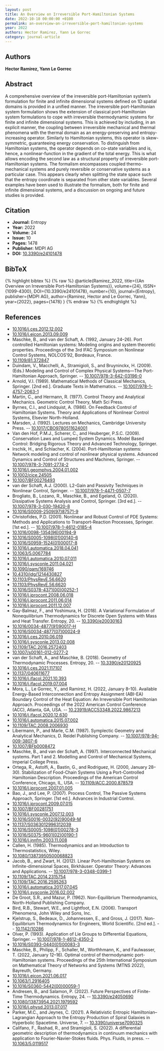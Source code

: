```yaml
---
layout: post
title: An Overview on Irreversible Port-Hamiltonian Systems
date: 2022-10-18 00:00:00 +0100
permalink: an-overview-on-irreversible-port-hamiltonian-systems
year: 2022
authors: Hector Ramirez, Yann Le Gorrec
category: journal-article
---
```

 
## Authors
**Hector Ramirez, Yann Le Gorrec**
 
## Abstract
A comprehensive overview of the irreversible port-Hamiltonian system’s formulation for finite and infinite dimensional systems defined on 1D spatial domains is provided in a unified manner. The irreversible port-Hamiltonian system formulation shows the extension of classical port-Hamiltonian system formulations to cope with irreversible thermodynamic systems for finite and infinite dimensional systems. This is achieved by including, in an explicit manner, the coupling between irreversible mechanical and thermal phenomena with the thermal domain as an energy-preserving and entropy-increasing operator. Similarly to Hamiltonian systems, this operator is skew-symmetric, guaranteeing energy conservation. To distinguish from Hamiltonian systems, the operator depends on co-state variables and is, hence, a nonlinear-function in the gradient of the total energy. This is what allows encoding the second law as a structural property of irreversible port-Hamiltonian systems. The formalism encompasses coupled thermo-mechanical systems and purely reversible or conservative systems as a particular case. This appears clearly when splitting the state space such that the entropy coordinate is separated from other state variables. Several examples have been used to illustrate the formalism, both for finite and infinite dimensional systems, and a discussion on ongoing and future studies is provided.
 
## Citation
- **Journal:** Entropy
- **Year:** 2022
- **Volume:** 24
- **Issue:** 10
- **Pages:** 1478
- **Publisher:** MDPI AG
- **DOI:** [10.3390/e24101478](https://doi.org/10.3390/e24101478)
 
## BibTeX
{% highlight bibtex %}
{% raw %}
@article{Ramirez_2022,
  title={{An Overview on Irreversible Port-Hamiltonian Systems}},
  volume={24},
  ISSN={1099-4300},
  DOI={10.3390/e24101478},
  number={10},
  journal={Entropy},
  publisher={MDPI AG},
  author={Ramirez, Hector and Le Gorrec, Yann},
  year={2022},
  pages={1478}
}
{% endraw %}
{% endhighlight %}
 
## References
- [10.1016/j.ces.2012.12.002](https://doi.org/10.1016/j.ces.2012.12.002)
- [10.1016/j.ejcon.2013.09.009](https://doi.org/10.1016/j.ejcon.2013.09.009)
- Maschke, B., and van der Schaft, A. (1992, January 24–26). Port controlled Hamiltonian systems: Modeling origins and system theoretic properties. Proceedings of the 3rd IFAC Symposium on Nonlinear Control Systems, NOLCOS’92, Bordeaux, France.
- [10.1109/81.372847](https://doi.org/10.1109/81.372847)
- Duindam, V., Macchelli, A., Stramigioli, S., and Bruyninckx, H. (2009). (Eds.) Modeling and Control of Complex Physical Systems—The Port-Hamiltonian Approach, Springer. -- [10.1007/978-3-642-03196-0](https://doi.org/10.1007/978-3-642-03196-0)
- Arnold, V.I. (1989). Mathematical Methods of Classical Mechanics, Springer. [2nd ed.]. Graduate Texts in Mathematics. -- [10.1007/978-1-4757-2063-1](https://doi.org/10.1007/978-1-4757-2063-1)
- Martin, C., and Hermann, R. (1977). Control Theory and Analytical Mechanics. Geometric Control Theory, Math Sci Press.
- Byrnes, C.I., and Lindquist, A. (1986). On Feedback Control of Hamiltonian Systems. Theory and Applications of Nonlinear Control Systems, Elsevier North-Holland.
- Marsden, J. (1992). Lectures on Mechanics, Cambridge University Press. -- [10.1017/CBO9780511624001](https://doi.org/10.1017/CBO9780511624001)
- Van den Hof, P.M.J., Scherer, C., and Heuberger, P.S.C. (2009). Conservation Laws and Lumped System Dynamics. Model Based Control: Bridging Rigorous Theory and Advanced Technology, Springer.
- Irschik, H., and Schlacher, K. (2004). Port-Hamiltonian systems: Network modeling and control of nonlinear physical systems. Advanced Dynamics and Control of Structures and Machines, Springer. -- [10.1007/978-3-7091-2774-2](https://doi.org/10.1007/978-3-7091-2774-2)
- [10.1016/j.geomphys.2004.01.002](https://doi.org/10.1016/j.geomphys.2004.01.002)
- [10.1002/cjce.24505](https://doi.org/10.1002/cjce.24505)
- [10.1007/BF00276493](https://doi.org/10.1007/BF00276493)
- van der Schaft, A.J. (2000). L2-Gain and Passivity Techniques in Nonlinear Control, Springer. -- [10.1007/978-1-4471-0507-7](https://doi.org/10.1007/978-1-4471-0507-7)
- Brogliato, B., Lozano, R., Maschke, B., and Egeland, O. (2020). Dissipative Systems Analysis and Control, Springer. [3rd ed.]. -- [10.1007/978-3-030-19420-8](https://doi.org/10.1007/978-3-030-19420-8)
- [10.1016/S0009-2509(97)87571-9](https://doi.org/10.1016/S0009-2509(97)87571-9)
- Christofides, P.D. (2001). Nonlinear and Robust Control of PDE Systems: Methods and Applications to Transport-Reaction Processes, Springer. [1st ed.]. -- [10.1007/978-1-4612-0185-4](https://doi.org/10.1007/978-1-4612-0185-4)
- [10.1016/0098-1354(96)00194-9](https://doi.org/10.1016/0098-1354(96)00194-9)
- [10.1016/S0005-1098(01)00140-6](https://doi.org/10.1016/S0005-1098(01)00140-6)
- [10.1016/S0959-1524(01)00017-8](https://doi.org/10.1016/S0959-1524(01)00017-8)
- [10.1016/j.automatica.2018.04.041](https://doi.org/10.1016/j.automatica.2018.04.041)
- [10.1063/5.0067784](https://doi.org/10.1063/5.0067784)
- [10.1016/j.automatica.2010.07.011](https://doi.org/10.1016/j.automatica.2010.07.011)
- [10.1016/j.sysconle.2011.04.021](https://doi.org/10.1016/j.sysconle.2011.04.021)
- [10.1090/qam/169746](https://doi.org/10.1090/qam/169746)
- [10.4310/jdg/1214430827](https://doi.org/10.4310/jdg/1214430827)
- [10.1103/PhysRevE.56.6620](https://doi.org/10.1103/PhysRevE.56.6620)
- [10.1103/PhysRevE.56.6620](https://doi.org/10.1103/PhysRevE.56.6620)
- [10.1016/S0378-4371(00)00252-1](https://doi.org/10.1016/S0378-4371(00)00252-1)
- [10.1016/j.jprocont.2008.06.018](https://doi.org/10.1016/j.jprocont.2008.06.018)
- [10.1016/j.jprocont.2011.06.014](https://doi.org/10.1016/j.jprocont.2011.06.014)
- [10.1016/j.jprocont.2011.12.007](https://doi.org/10.1016/j.jprocont.2011.12.007)
- Gay-Balmaz, F., and Yoshimura, H. (2018). A Variational Formulation of Nonequilibrium Thermodynamics for Discrete Open Systems with Mass and Heat Transfer. Entropy, 20. -- [10.3390/e20030163](https://doi.org/10.3390/e20030163)
- [10.1016/0034-4877(91)90017-H](https://doi.org/10.1016/0034-4877(91)90017-H)
- [10.1016/S0034-4877(07)00024-9](https://doi.org/10.1016/S0034-4877(07)00024-9)
- [10.1016/j.ces.2010.06.019](https://doi.org/10.1016/j.ces.2010.06.019)
- [10.1016/j.sysconle.2013.02.008](https://doi.org/10.1016/j.sysconle.2013.02.008)
- [10.1109/TAC.2016.2572403](https://doi.org/10.1109/TAC.2016.2572403)
- [10.1007/s00161-012-0277-2](https://doi.org/10.1007/s00161-012-0277-2)
- van der Schaft, A., and Maschke, B. (2018). Geometry of Thermodynamic Processes. Entropy, 20. -- [10.3390/e20120925](https://doi.org/10.3390/e20120925)
- [10.1016/j.ces.2021.117107](https://doi.org/10.1016/j.ces.2021.117107)
- [10.1137/040611677](https://doi.org/10.1137/040611677)
- [10.1016/j.ifacol.2021.10.393](https://doi.org/10.1016/j.ifacol.2021.10.393)
- [10.1016/j.ifacol.2019.07.004](https://doi.org/10.1016/j.ifacol.2019.07.004)
- Mora, L., Le Gorrec, Y., and Ramirez, H. (2022, January 8–10). Available Energy-Based Interconnection and Entropy Assignment (ABI-EA) Boundary Control of the Heat Equation: An Irreversible Port Hamiltonian Approach. Proceedings of the 2022 American Control Conference (ACC), Atlanta, GA, USA. -- [10.23919/ACC53348.2022.9867213](https://doi.org/10.23919/ACC53348.2022.9867213)
- [10.1016/j.ifacol.2020.12.630](https://doi.org/10.1016/j.ifacol.2020.12.630)
- [10.1016/j.automatica.2015.07.002](https://doi.org/10.1016/j.automatica.2015.07.002)
- [10.1109/TAC.2008.2006930](https://doi.org/10.1109/TAC.2008.2006930)
- Libermann, P., and Marle, C.M. (1987). Symplectic Geometry and Analytical Mechanics, D. Reidel Publishing Company. -- [10.1007/978-94-009-3807-6](https://doi.org/10.1007/978-94-009-3807-6)
- [10.1007/BFb0008472](https://doi.org/10.1007/BFb0008472)
- Maschke, B., and van der Schaft, A. (1997). Interconnected Mechanical systems. Part 1 and 2. Modelling and Control of Mechanical Systems, Imperial College Press.
- Ortega, R., Astolfi, A., Bastin, G., and Rodriguez, H. (2000, January 28–30). Stabilization of Food-Chain Systems Using a Port-Controlled Hamiltonian Description. Proceedings of the American Control Conference, Chicago, IL, USA. -- [10.1109/ACC.2000.878579](https://doi.org/10.1109/ACC.2000.878579)
- [10.1016/j.jprocont.2007.01.005](https://doi.org/10.1016/j.jprocont.2007.01.005)
- Bao, J., and Lee, P. (2007). Process Control, The Passive Systems Approach, Springer. [1st ed.]. Advances in Industrial Control.
- [10.1016/j.jprocont.2009.07.015](https://doi.org/10.1016/j.jprocont.2009.07.015)
- [10.1007/BF00281751](https://doi.org/10.1007/BF00281751)
- [10.1016/j.sysconle.2007.12.003](https://doi.org/10.1016/j.sysconle.2007.12.003)
- [10.1016/S0016-0032(92)90049-M](https://doi.org/10.1016/S0016-0032(92)90049-M)
- [10.1137/S0363012996312039](https://doi.org/10.1137/S0363012996312039)
- [10.1016/S0005-1098(01)00278-3](https://doi.org/10.1016/S0005-1098(01)00278-3)
- [10.1016/S0375-9601(02)00190-1](https://doi.org/10.1016/S0375-9601(02)00190-1)
- [10.1016/j.jnnfm.2003.11.008](https://doi.org/10.1016/j.jnnfm.2003.11.008)
- Callen, H. (1985). Thermodynamics and an Introduction to Thermostatistics, Wiley.
- [10.1080/13873950500068823](https://doi.org/10.1080/13873950500068823)
- Jacob, B., and Zwart, H. (2012). Linear Port-Hamiltonian Systems on Infinite-dimensional Spaces, Birkhäuser. Operator Theory: Advances and Applications. -- [10.1007/978-3-0348-0399-1](https://doi.org/10.1007/978-3-0348-0399-1)
- [10.1109/TAC.2014.2315754](https://doi.org/10.1109/TAC.2014.2315754)
- [10.1109/TAC.2016.2595263](https://doi.org/10.1109/TAC.2016.2595263)
- [10.1016/j.automatica.2017.07.045](https://doi.org/10.1016/j.automatica.2017.07.045)
- [10.1016/j.sysconle.2016.02.002](https://doi.org/10.1016/j.sysconle.2016.02.002)
- De Groot, S.R., and Mazur, P. (1962). Non-Equilibrium Thermodynamics, North-Holland Publishing Company.
- Bird, R.B., Stewart, W.E., and Lightfoot, E.N. (2006). Transport Phenomena, John Wiley and Sons, Inc.
- Kjelstrup, S., Bedeaux, D., Johannessen, E., and Gross, J. (2017). Non-Equilibrium Thermodynamics for Engineers, World Scientific. [2nd ed.]. -- [10.1142/10286](https://doi.org/10.1142/10286)
- Olver, P. (1993). Application of Lie Groups to Differential Equations, Springer. -- [10.1007/978-1-4612-4350-2](https://doi.org/10.1007/978-1-4612-4350-2)
- [10.1016/S0393-0440(01)00083-3](https://doi.org/10.1016/S0393-0440(01)00083-3)
- Maschke, B., Philipp, F., Schaller, M., Worthhmann, K., and Faulwasser, T. (2022, January 12–16). Optimal control of thermodynamic port-Hamiltonian systems. Proceedings of the 25th International Symposium on Mathematical Theory of Networks and Systems (MTNS 2022), Bayreuth, Germany.
- [10.1016/j.ejcon.2021.06.017](https://doi.org/10.1016/j.ejcon.2021.06.017)
- [10.1063/1.2916405](https://doi.org/10.1063/1.2916405)
- [10.1016/S0360-5442(00)00059-1](https://doi.org/10.1016/S0360-5442(00)00059-1)
- Andresen, B., and Salamon, P. (2022). Future Perspectives of Finite-Time Thermodynamics. Entropy, 24. -- [10.3390/e24050690](https://doi.org/10.3390/e24050690)
- [10.1080/13873954.2021.1979592](https://doi.org/10.1080/13873954.2021.1979592)
- [10.1016/j.physd.2013.07.017](https://doi.org/10.1016/j.physd.2013.07.017)
- Parker, M.C., and Jeynes, C. (2021). A Relativistic Entropic Hamiltonian–Lagrangian Approach to the Entropy Production of Spiral Galaxies in Hyperbolic Spacetime. Universe, 7. -- [10.3390/universe7090325](https://doi.org/10.3390/universe7090325)
- Califano, F., Rashad, R., and Stramigioli, S. (2022). A differential geometric description of thermodynamics in continuum mechanics with application to Fourier-Navier-Stokes fluids. Phys. Fluids, in press. -- [10.1063/5.0119517](https://doi.org/10.1063/5.0119517)

